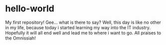 # hello-world
My first repository!
Gee... what is there to say?
Well, this day is like no other in my life, because today i started learning my way into the IT industry. Hopefully it will all end well and lead me to where i want to go.
All praises to the Omnissiah!
